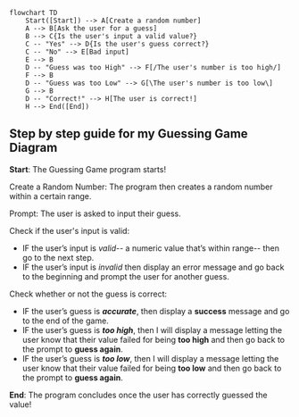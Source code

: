 ```mermaid
flowchart TD
    Start([Start]) --> A[Create a random number]
    A --> B[Ask the user for a guess]
    B --> C{Is the user's input a valid value?}
    C -- "Yes" --> D{Is the user's guess correct?}
    C -- "No" --> E[Bad input]
    E --> B
    D -- "Guess was too High" --> F[/The user's number is too high/]
    F --> B
    D -- "Guess was too Low" --> G[\The user's number is too low\]
    G --> B
    D -- "Correct!" --> H[The user is correct!]
    H --> End([End])
```
## Step by step guide for my Guessing Game Diagram

**Start**: The Guessing Game program starts!

Create a Random Number: The program then creates a random number within a certain range.


Prompt: The user is asked to input their guess.


Check if the user's input is valid:
*	IF the user’s input is _valid_-- a numeric value that’s within range-- then go to the next step.
*	IF the user’s input is _invalid_ then display an error message and go back to the beginning and prompt the user for another guess.


Check whether or not the guess is correct:
*	IF the user’s guess is **_accurate_**, then display a **success** message and go to the end of the game.
*	IF the user’s guess is **_too high_**, then I will display a message letting the user know that their value failed for being **too high** and then go back to the prompt to **guess again**.
*	IF the user’s guess is **_too low_**, then I will display a message letting the user know that their value failed for being **too low** and then go back to the prompt to **guess again**.


**End**: The program concludes once the user has correctly guessed the value!
